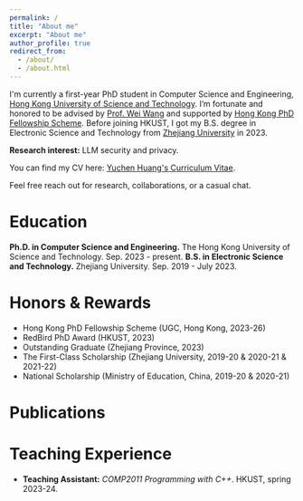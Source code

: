```yaml
---
permalink: /
title: "About me"
excerpt: "About me"
author_profile: true
redirect_from: 
  - /about/
  - /about.html
---
```


I'm currently a first-year PhD student in Computer Science and Engineering, [Hong Kong University of Science and Technology](https://hkust.edu.hk/). I’m fortunate and honored to be advised by [Prof. Wei Wang](https://home.cse.ust.hk/~weiwa/) and supported by [Hong Kong PhD Fellowship Scheme](https://www.ugc.edu.hk/eng/rgc/funding_opport/hkpfs/call_letter.html). Before joining HKUST, I got my B.S. degree in Electronic Science and Technology from [Zhejiang University](https://www.zju.edu.cn/) in 2023.

**Research interest:** LLM security and privacy.

You can find my CV here: [Yuchen Huang's Curriculum Vitae](../assets/Curriculum_Vitae_20240502.pdf).

Feel free reach out for research, collaborations, or a casual chat.

Education
======
**Ph.D. in Computer Science and Engineering.** The Hong Kong University of Science and Technology. Sep. 2023 - present.
**B.S. in Electronic Science and Technology.** Zhejiang University. Sep. 2019 - July 2023.

Honors & Rewards
======
- Hong Kong PhD Fellowship Scheme (UGC, Hong Kong, 2023-26)
- RedBird PhD Award (HKUST, 2023)
- Outstanding Graduate (Zhejiang Province, 2023)
- The First-Class Scholarship (Zhejiang University, 2019-20 & 2020-21 & 2021-22)
- National Scholarship (Ministry of Education, China, 2019-20 & 2020-21)

Publications
======

Teaching Experience
======
- **Teaching Assistant:** _COMP2011 Programming with C++_. HKUST, spring 2023-24.
